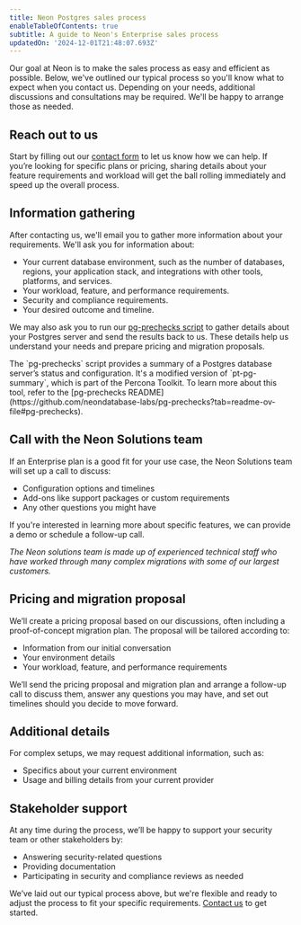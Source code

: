 ```yaml
---
title: Neon Postgres sales process
enableTableOfContents: true
subtitle: A guide to Neon's Enterprise sales process
updatedOn: '2024-12-01T21:48:07.693Z'
---
```


Our goal at Neon is to make the sales process as easy and efficient as possible. Below, we've outlined our typical process so you'll know what to expect when you contact us. Depending on your needs, additional discussions and consultations may be required. We'll be happy to arrange those as needed.

<Steps>

## Reach out to us

Start by filling out our [contact form](https://neon.tech/contact-sales) to let us know how we can help. If you’re looking for specific plans or pricing, sharing details about your feature requirements and workload will get the ball rolling immediately and speed up the overall process.

## Information gathering

After contacting us, we'll email you to gather more information about your requirements. We'll ask you for information about:

- Your current database environment, such as the number of databases, regions, your application stack, and integrations with other tools, platforms, and services.
- Your workload, feature, and performance requirements.
- Security and compliance requirements.
- Your desired outcome and timeline.

We may also ask you to run our [pg-prechecks script](https://github.com/neondatabase-labs/pg-prechecks) to gather details about your Postgres server and send the results back to us. These details help us understand your needs and prepare pricing and migration proposals.

<Admonition type="note" title="about pg-prechecks">
The `pg-prechecks` script provides a summary of a Postgres database server’s status and configuration. It's a modified version of `pt-pg-summary`, which is part of the Percona Toolkit. To learn more about this tool, refer to the [pg-prechecks README](https://github.com/neondatabase-labs/pg-prechecks?tab=readme-ov-file#pg-prechecks).
</Admonition>

## Call with the Neon Solutions team

If an Enterprise plan is a good fit for your use case, the Neon Solutions team will set up a call to discuss:

- Configuration options and timelines
- Add-ons like support packages or custom requirements
- Any other questions you might have

If you're interested in learning more about specific features, we can provide a demo or schedule a follow-up call.

_The Neon solutions team is made up of experienced technical staff who have worked through many complex migrations with some of our largest customers._

## Pricing and migration proposal

We’ll create a pricing proposal based on our discussions, often including a proof-of-concept migration plan. The proposal will be tailored according to:

- Information from our initial conversation
- Your environment details
- Your workload, feature, and performance requirements

We’ll send the pricing proposal and migration plan and arrange a follow-up call to discuss them, answer any questions you may have, and set out timelines should you decide to move forward.

## Additional details

For complex setups, we may request additional information, such as:

- Specifics about your current environment
- Usage and billing details from your current provider

## Stakeholder support

At any time during the process, we’ll be happy to support your security team or other stakeholders by:

- Answering security-related questions
- Providing documentation
- Participating in security and compliance reviews as needed

</Steps>

We’ve laid out our typical process above, but we're flexible and ready to adjust the process to fit your specific requirements. [Contact us](https://neon.tech/contact-sales) to get started.
